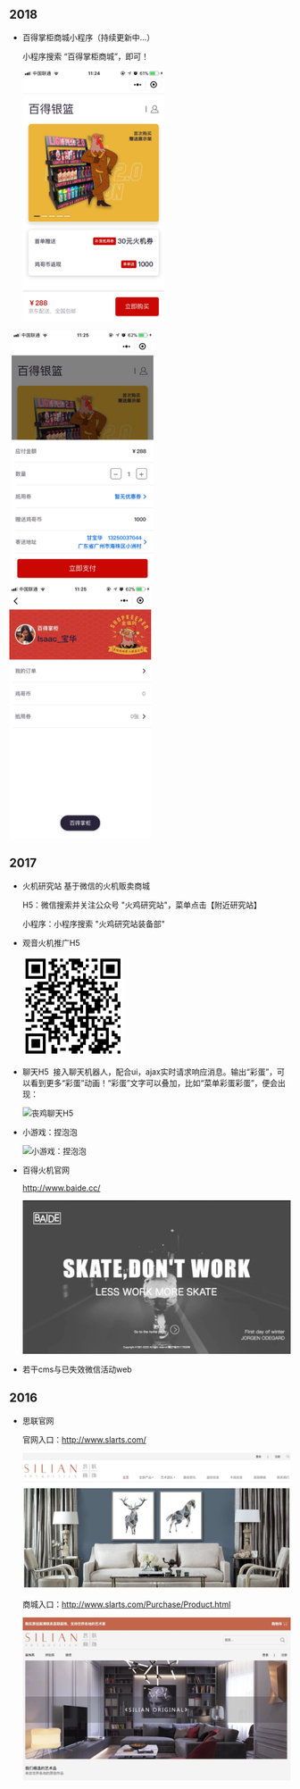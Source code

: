 ## 2018
- 百得掌柜商城小程序（持续更新中...）

  小程序搜索 “百得掌柜商城”，即可！

  <img src="./asset/image/bdtreasurer_lite01.jpeg" alt="百得掌柜商城主页" width="254">
  <img src="./asset/image/bdtreasurer_lite02.jpeg" alt="百得掌柜商城详情" width="254">
  <img src="./asset/image/bdtreasurer_lite03.jpeg" alt="百得掌柜商城个人中心" width="254">



## 2017
- 火机研究站
  基于微信的火机贩卖商城
  
  H5：微信搜索并关注公众号 "火鸡研究站"，菜单点击【附近研究站】 

  小程序：小程序搜索 "火鸡研究站装备部"



- 观音火机推广H5

  <img src="./asset/image/2017_03.png" alt="观音火机推广H5" width="180">



- 聊天H5
  接入聊天机器人，配合ui，ajax实时请求响应消息。输出“彩蛋”，可以看到更多“彩蛋”动画！“彩蛋”文字可以叠加，比如“菜单彩蛋彩蛋”，便会出现：
  
  <img src="./asset/image/sangji.gif" alt="丧鸡聊天H5" width="250">
  

  <!-- <img src="./asset/image/2017_04.png" alt="丧鸡聊天H5" width="180"> -->



- 小游戏：捏泡泡

  <!-- <img src="./asset/image/2017_05.png" alt="小游戏：捏泡泡" width="180"> -->
  <img src="./asset/image/bubble.gif" alt="小游戏：捏泡泡" width="250">



- 百得火机官网

  http://www.baide.cc/

  <img src="./asset/image/baideof.png" alt="百得火机">



- 若干cms与已失效微信活动web



## 2016
- 思联官网

  官网入口：http://www.slarts.com/

  <img src="./asset/image/slarts_of.jpg" alt="思联画饰">

  商城入口：http://www.slarts.com/Purchase/Product.html

  <img src="./asset/image/slarts_buy.jpeg" alt="思联商城">

